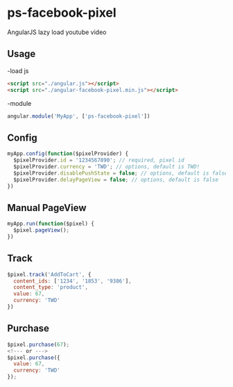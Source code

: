 # ps-facebook-pixel
AngularJS lazy load youtube video

## Usage
  -load js
  ```html
  <script src="./angular.js"></script>
  <script src="./angular-facebook-pixel.min.js"></script>
  ```

  -module
  ```js
  angular.module('MyApp', ['ps-facebook-pixel'])
  ```
## Config
  ```js
  myApp.config(function($pixelProvider) {
    $pixelProvider.id = '1234567890'; // required, pixel id
    $pixelProvider.currency = 'TWD'; // options, default is TWD!
    $pixelProvider.disablePushState = false; // options, default is false
    $pixelProvider.delayPageView = false; // options, default is false
  })
  ```

## Manual PageView
  ```js
  myApp.run(function($pixel) {
    $pixel.pageView();
  })
  ```

## Track
  ```js
  $pixel.track('AddToCart', {
    content_ids: ['1234', '1853', '9386'],
    content_type: 'product',
    value: 67,
    currency: 'TWD'
  })
  ```
    
## Purchase
  ```js
  $pixel.purchase(67);
  <!--- or --->
  $pixel.purchase({
    value: 67,
    currency: 'TWD'
  });
  ```
